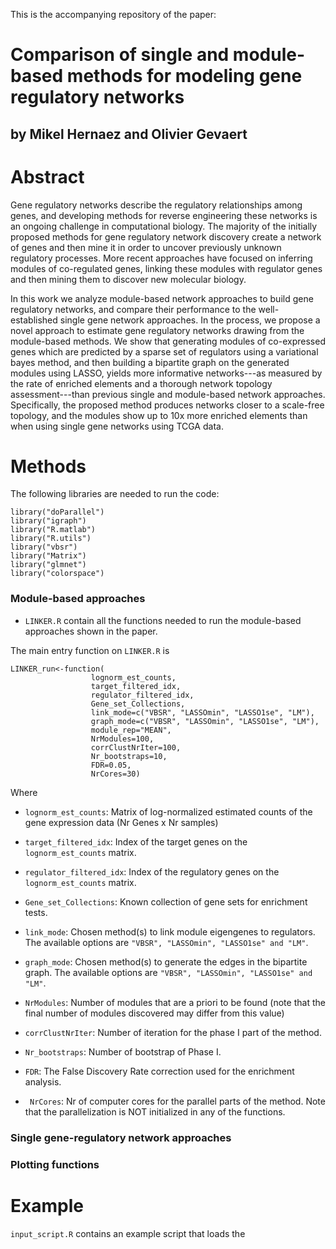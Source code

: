 This is the accompanying repository of the paper:

# Comparison of single and module-based methods for modeling gene regulatory networks
## by Mikel Hernaez and Olivier Gevaert


# Abstract

Gene regulatory networks describe the regulatory relationships among genes, and developing methods for reverse engineering these networks is an ongoing challenge in computational biology. The majority of the initially proposed methods for gene regulatory network discovery create a network of genes and then mine it in order to uncover previously unknown regulatory processes. More recent approaches have focused on inferring modules of co-regulated genes, linking these modules with regulator genes and then mining them to discover new molecular biology.

In this work we analyze module-based network approaches to build gene regulatory networks, and compare their performance to the well-established single gene network approaches. In the process, we propose a novel approach to estimate gene regulatory networks drawing from the module-based methods. We show that generating modules of co-expressed genes which are predicted by a sparse set of regulators using a variational bayes method, and then building a bipartite graph on the generated modules using LASSO, yields more informative networks---as measured by the rate of enriched elements and a thorough network topology assessment---than previous single and module-based network approaches. Specifically, the proposed method produces networks closer to a scale-free topology, and the modules show up to 10x more enriched elements than when using single gene networks using TCGA data.

# Methods

The following libraries are needed to run the code:

    library("doParallel")
    library("igraph")
    library("R.matlab")
    library("R.utils")
    library("vbsr")
    library("Matrix")
    library("glmnet")
    library("colorspace")

### Module-based approaches

- ```LINKER.R``` contain all the functions needed to run the module-based approaches shown in the paper. 

    
The main entry function on ```LINKER.R``` is 

    LINKER_run<-function(
                      lognorm_est_counts, 
                      target_filtered_idx, 
                      regulator_filtered_idx, 
                      Gene_set_Collections,
                      link_mode=c("VBSR", "LASSOmin", "LASSO1se", "LM"),
                      graph_mode=c("VBSR", "LASSOmin", "LASSO1se", "LM"),
                      module_rep="MEAN",
                      NrModules=100, 
                      corrClustNrIter=100,
                      Nr_bootstraps=10,
                      FDR=0.05,
                      NrCores=30)
  
Where 

-  ```lognorm_est_counts```: Matrix of log-normalized estimated counts of the gene expression data (Nr Genes x Nr samples)
  
-  ```target_filtered_idx```: Index of the target genes on the ```lognorm_est_counts``` matrix.
-  ```regulator_filtered_idx```: Index of the regulatory genes on the ```lognorm_est_counts``` matrix.
- ```Gene_set_Collections```: Known collection of gene sets for enrichment tests. 
- ```link_mode```: Chosen method(s) to link module eigengenes to regulators. The available options are ```"VBSR", "LASSOmin", "LASSO1se" and "LM"```.
- ```graph_mode```: Chosen method(s) to generate the edges in the bipartite graph. The available options are ```"VBSR", "LASSOmin", "LASSO1se" and "LM"```.
- ```NrModules```: Number of modules that are a priori to be found (note that the final number of modules discovered may differ from this value)  
- ```corrClustNrIter```: Number of iteration for the phase I part of the method.
- ```Nr_bootstraps```: Number of bootstrap of Phase I.
- ```FDR```: The False Discovery Rate correction used for the enrichment analysis.
- ``` NrCores```: Nr of computer cores for the parallel parts of the method. Note that the parallelization is NOT initialized in any of the functions.

### Single gene-regulatory network approaches

### Plotting functions



# Example

```input_script.R``` contains an example script that loads the 
